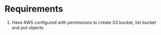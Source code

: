 ﻿# Requirements
1. Have AWS configured with permissions to create S3 bucket, list bucket and put objects